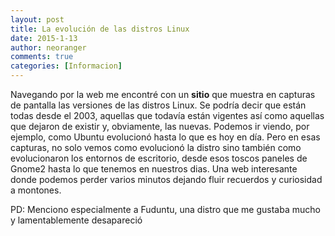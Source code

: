 ```yaml
---
layout: post
title: La evolución de las distros Linux
date: 2015-1-13
author: neoranger
comments: true
categories: [Informacion]
---
```

Navegando por la web me encontré con un <strong>sitio</strong> que muestra en capturas de pantalla las versiones de las distros Linux. Se podría decir que están todas desde el 2003, aquellas que todavía están vigentes así como aquellas que dejaron de existir y, obviamente, las nuevas.
Podemos ir viendo, por ejemplo, como Ubuntu evolucionó hasta lo que es hoy en día. Pero en esas capturas, no solo vemos como evolucionó la distro sino también como evolucionaron los entornos de escritorio, desde esos toscos paneles de Gnome2 hasta lo que tenemos en nuestros dias.
Una web interesante donde podemos perder varios minutos dejando fluir recuerdos y curiosidad a montones.

PD: Menciono especialmente a Fuduntu, una distro que me gustaba mucho y lamentablemente desapareció
